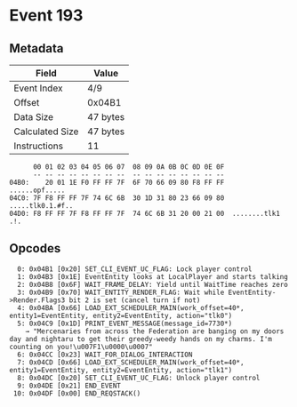 # Event 193

## Metadata

| Field           | Value    |
|-----------------|----------|
| Event Index     | 4/9      |
| Offset          | 0x04B1   |
| Data Size       | 47 bytes |
| Calculated Size | 47 bytes |
| Instructions    | 11       |

```
      00 01 02 03 04 05 06 07  08 09 0A 0B 0C 0D 0E 0F
      -- -- -- -- -- -- -- --  -- -- -- -- -- -- -- --
04B0:    20 01 1E F0 FF FF 7F  6F 70 66 09 80 F8 FF FF    ......opf.....
04C0: 7F F8 FF FF 7F 74 6C 6B  30 1D 31 80 23 66 09 80  .....tlk0.1.#f..
04D0: F8 FF FF 7F F8 FF FF 7F  74 6C 6B 31 20 00 21 00  ........tlk1 .!.
```

## Opcodes

```
  0: 0x04B1 [0x20] SET_CLI_EVENT_UC_FLAG: Lock player control
  1: 0x04B3 [0x1E] EventEntity looks at LocalPlayer and starts talking
  2: 0x04B8 [0x6F] WAIT_FRAME_DELAY: Yield until WaitTime reaches zero
  3: 0x04B9 [0x70] WAIT_ENTITY_RENDER_FLAG: Wait while EventEntity->Render.Flags3 bit 2 is set (cancel turn if not)
  4: 0x04BA [0x66] LOAD_EXT_SCHEDULER_MAIN(work_offset=40*, entity1=EventEntity, entity2=EventEntity, action="tlk0")
  5: 0x04C9 [0x1D] PRINT_EVENT_MESSAGE(message_id=7730*)
    → "Mercenaries from across the Federation are banging on my doors day and nightaru to get their greedy-weedy hands on my charms. I'm counting on you!\u007F1\u0000\u0007"
  6: 0x04CC [0x23] WAIT_FOR_DIALOG_INTERACTION
  7: 0x04CD [0x66] LOAD_EXT_SCHEDULER_MAIN(work_offset=40*, entity1=EventEntity, entity2=EventEntity, action="tlk1")
  8: 0x04DC [0x20] SET_CLI_EVENT_UC_FLAG: Unlock player control
  9: 0x04DE [0x21] END_EVENT
 10: 0x04DF [0x00] END_REQSTACK()
```
